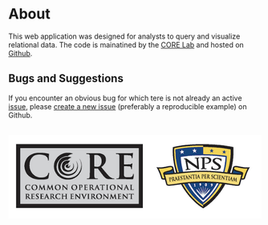 About
================

This web application was designed for analysts to query and visualize
relational data. The code is mainatined by the [CORE
Lab](https://my.nps.edu/web/core) and hosted on
[Github](https://github.com/NPSCORELAB).

## Bugs and Suggestions

If you encounter an obvious bug for which tere is not already an active
[issue](), please [create a new issue]() (preferably a reproducible
example) on Github.

<br>

<center>

<img src = "corelogo.png">

</center>

